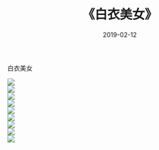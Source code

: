 ﻿---
layout: post
title:  《白衣美女》
date:   2019-02-12
img: http://pic.660000.xyz/1:down/唯美/2019/白衣美女/000.jpg
categories: [美女, 清纯, 唯美]
---

白衣美女

  ![](http://pic.660000.xyz/1:down/唯美/2019/白衣美女/001.jpg) <br> ![](http://pic.660000.xyz/1:down/唯美/2019/白衣美女/002.jpg) <br> ![](http://pic.660000.xyz/1:down/唯美/2019/白衣美女/003.jpg) <br> ![](http://pic.660000.xyz/1:down/唯美/2019/白衣美女/004.jpg) <br> ![](http://pic.660000.xyz/1:down/唯美/2019/白衣美女/005.jpg) <br> ![](http://pic.660000.xyz/1:down/唯美/2019/白衣美女/006.jpg) <br> ![](http://pic.660000.xyz/1:down/唯美/2019/白衣美女/007.jpg) <br> ![](http://pic.660000.xyz/1:down/唯美/2019/白衣美女/008.jpg) <br> ![](http://pic.660000.xyz/1:down/唯美/2019/白衣美女/009.jpg) <br>